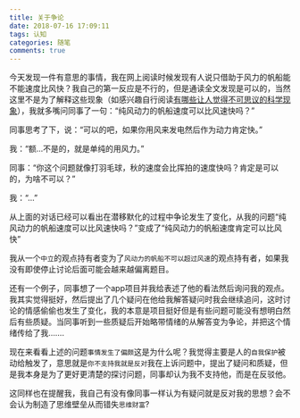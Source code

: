 ```yaml
---
title: 关于争论
date: 2018-07-16 17:09:11
tags: 认知
categories: 随笔
comments: true
---
```



今天发现一件有意思的事情，我在网上阅读时候发现有人说只借助于风力的帆船能不能速度比风快？我自己的第一反应是不行的，但是通读全文发现是可以的，当然这里不是为了解释这些现象（如感兴趣自行阅读[有哪些让人觉得不可思议的科学现象](https://www.zhihu.com/question/47115084/answer/443511881)），我就多嘴问同事了一句：“纯风动力的帆船速度可以比风速快吗？”

同事思考了下，说：“可以的吧，如果你用风来发电然后作为动力肯定快。”

我：“额...不是的，就是单纯的用风力。”

同事：“你这个问题就像打羽毛球，秋的速度会比挥拍的速度快吗？肯定是可以的，为啥不可以？”

我：“...”

从上面的对话已经可以看出在潜移默化的过程中争论发生了变化，从我的问题“纯风动力的帆船速度可以比风速快吗？”变成了“纯风动力的帆船速度肯定可以比风快”

我从一个`中立`的观点持有者变为了`风动力的帆船不可以超过风速`的观点持有者，如果我没有即使停止讨论后面可能会越来越偏离题目。

还有一个例子，同事想了一个app项目并我给表述了他的看法然后询问我的观点。我其实觉得挺好，然后提出了几个疑问在他给我解答疑问时我会继续追问，这时讨论的情感偷偷也发生了变化，我的本意是项目挺好但是有些问题可能没有想明白然后有些质疑。当同事听到一些质疑后开始略带情绪的从解答变为争论，并把这个情绪传给了我…….

现在来看看上述的问题`事情发生了偏颇`这是为什么呢？我觉得主要是人的`自我保护`被动给触发了，意思就是`你不支持我就是反对`我在上诉问题中，提出了疑问和质疑，但是我本身是为了更好更清楚的探讨问题，同事却认为我不支持他，而是在反驳他。

这同样也在提醒我，我自己有没有像同事一样认为有疑问就是反对我的思想？会不会认为制造了思维壁垒从而错失`思维财富`?

